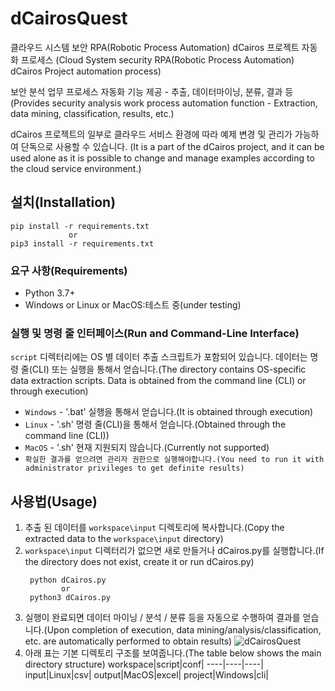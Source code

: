 # dCairosQuest

클라우드 시스템 보안 RPA(Robotic Process Automation) dCairos 프로젝트 자동화 프로세스
(Cloud System security RPA(Robotic Process Automation) dCairos Project automation process)

보안 분석 업무 프로세스 자동화 기능 제공 - 추출, 데이터마이닝, 분류, 결과 등
(Provides security analysis work process automation function - Extraction, data mining, classification, results, etc.)

dCairos 프로젝트의 일부로 클라우드 서비스 환경에 따라 예제 변경 및 관리가 가능하여 단독으로 사용할 수 있습니다.
(It is a part of the dCairos project, and it can be used alone as it is possible to change and manage examples according to the cloud service environment.)


## 설치(Installation)
```
pip install -r requirements.txt
             or
pip3 install -r requirements.txt
```
### 요구 사항(Requirements)
  * Python 3.7+
  * Windows or Linux or MacOS:테스트 중(under testing)

### 실행 및 명령 줄 인터페이스(Run and Command-Line Interface)
`script` 디렉터리에는 OS 별 데이터 추출 스크립트가 포함되어 있습니다. 데이터는 명령 줄(CLI) 또는 실행을 통해서 얻습니다.(The directory contains OS-specific data extraction scripts. Data is obtained from the command line (CLI) or through execution)

* `Windows` - '.bat' 실행을 통해서 얻습니다.(It is obtained through execution)
* `Linux` - '.sh' 명령 줄(CLI)을 통해서 얻습니다.(Obtained through the command line (CLI))
* `MacOS` - '.sh' 현재 지원되지 않습니다.(Currently not supported)
* `확실한 결과를 얻으려면 관리자 권한으로 실행해야합니다.(You need to run it with administrator privileges to get definite results)`

## 사용법(Usage)
1. 추출 된 데이터를 `workspace\input` 디렉토리에 복사합니다.(Copy the extracted data to the `workspace\input` directory)
2. `workspace\input` 디렉터리가 없으면 새로 만들거나 dCairos.py를 실행합니다.(If the directory does not exist, create it or run dCairos.py)
   ```
    python dCairos.py
           or
    python3 dCairos.py
   ```
3. 실행이 완료되면 데이터 마이닝 / 분석 / 분류 등을 자동으로 수행하여 결과를 얻습니다.(Upon completion of execution, data mining/analysis/classification, etc. are automatically performed to obtain results)
   ![dCairosQuest](https://user-images.githubusercontent.com/46318494/119313293-57e6b180-bcae-11eb-8199-86c8070e6fc0.jpg)
4. 아래 표는 기본 디렉토리 구조를 보여줍니다.(The table below shows the main directory structure)
   workspace|script|conf|
   ----|----|----|
   input|Linux|csv|
   output|MacOS|excel|
   project|Windows|cli|